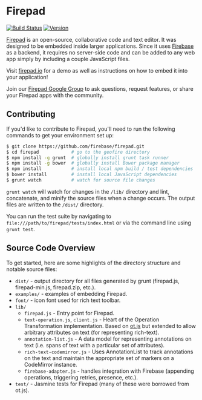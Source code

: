 # Firepad

[![Build Status](https://travis-ci.org/firebase/firepad.svg)](https://travis-ci.org/firebase/firepad)
[![Version](https://badge.fury.io/gh/firebase%2Ffirepad.svg)](http://badge.fury.io/gh/firebase%2Ffirepad)

[Firepad](http://www.firepad.io/) is an open-source, collaborative code and text editor. It was designed to be embedded inside larger applications. Since it uses [Firebase](https://www.firebase.com/) as a backend, it requires no server-side code and can be added to any web app simply by including a couple JavaScript files.

Visit [firepad.io](http://www.firepad.io/) for a demo as well as instructions on how to embed it into your application!

Join our [Firepad Google Group](https://groups.google.com/forum/#!forum/firepad-io) to ask questions, request features, or share your Firepad apps with the community.

## Contributing

If you'd like to contribute to Firepad, you'll need to run the following commands to get your environment set up:

```bash
$ git clone https://github.com/firebase/firepad.git
$ cd firepad            # go to the geofire directory
$ npm install -g grunt  # globally install grunt task runner
$ npm install -g bower  # globally install Bower package manager
$ npm install           # install local npm build / test dependencies
$ bower install         # install local JavaScript dependencies
$ grunt watch           # watch for source file changes
```

`grunt watch` will watch for changes in the `/lib/` directory and lint, concatenate, and minify the source files when a change occurs. The output files are written to the `/dist/` directory.

You can run the test suite by navigating to `file:///path/to/firepad/tests/index.html` or via the command line using `grunt test`.

## Source Code Overview

To get started, here are some highlights of the directory structure and notable source files:

* `dist/` - output directory for all files generated by grunt (firepad.js, firepad-min.js, firepad.zip, etc.).
* `examples/` - examples of embedding Firepad.
* `font/` - icon font used for rich text toolbar.
* `lib/`
    * `firepad.js` - Entry point for Firepad.
    * `text-operation.js`, `client.js` - Heart of the Operation Transformation implementation.  Based on
      [ot.js](https://github.com/Operational-Transformation/ot.js/) but extended to allow arbitrary
      attributes on text (for representing rich-text).
    * `annotation-list.js` - A data model for representing annotations on text (i.e. spans of text with a particular
      set of attributes).
    * `rich-text-codemirror.js` - Uses AnnotationList to track annotations on the text and maintain the appropriate
      set of markers on a CodeMirror instance.
    * `firebase-adapter.js` - handles integration with Firebase (appending operations, triggering retries,
      presence, etc.).
* `test/` - Jasmine tests for Firepad (many of these were borrowed from ot.js).
